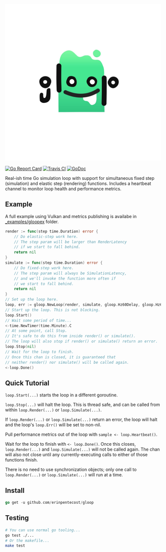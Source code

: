 <center><img src="icon.jpg" alt="gloop" width="600"/></center>

[![Go Report Card](https://goreportcard.com/badge/github.com/erinpentecost/gloop)](https://goreportcard.com/report/github.com/erinpentecost/gloop)
[![Travis CI](https://travis-ci.org/erinpentecost/gloop.svg?branch=master)](https://travis-ci.org/erinpentecost/gloop.svg?branch=master)
[![GoDoc](https://godoc.org/github.com/erinpentecost/gloop?status.svg)](https://godoc.org/github.com/erinpentecost/gloop)

Real-ish time Go simulation loop with support for simultaneous fixed step (simulation) and elastic step (rendering) functions. Includes a heartbeat channel to monitor loop health and performance metrics. 

## Example

A full example using Vulkan and metrics publishing is availabe in [_examples/gloopex](_examples/gloopex/README.md) folder.

```go
render := func(step time.Duration) error {
    // Do elastic-step work here.
    // The step param will be larger than RenderLatency
    // if we start to fall behind. 
    return nil
}
simulate := func(step time.Duration) error {
    // Do fixed-step work here.
    // The step param will always be SimulationLatency,
    // and we'll invoke the function more often if
    // we start to fall behind.
    return nil
}
// Set up the loop here.
loop, err := gloop.NewLoop(render, simulate, gloop.Hz60Delay, gloop.Hz60Delay)
// Start up the loop. This is not blocking.
loop.Start()
// Wait some period of time...
<-time.NewTimer(time.Minute).C
// At some point, call Stop.
// It's safe to do this from inside render() or simulate().
// The loop will also stop if render() or simulate() return an error.
loop.Stop(nil)
// Wait for the loop to finish.
// Once this chan is closed, it is guaranteed that
// neither render() nor simulate() will be called again.
<-loop.Done()
```
## Quick Tutorial

`loop.Start(...)` starts the loop in a different goroutine.

`loop.Stop(...)` will halt the loop. This is thread safe, and can be called from within `loop.Render(...)` or `loop.Simulate(...)`.

If `loop.Render(...)` or `loop.Simulate(...)` return an error, the loop will halt and the loop's `loop.Err()` will be set to non-nil.

Pull performance metrics out of the loop with `sample <- loop.Heartbeat()`.

Wait for the loop to finish with `<- loop.Done()`. Once this closes, `loop.Render(...)` and `loop.Simulate(...)` will not be called again. The chan will also not close until any currently-executing calls to either of those functions finish.

There is no need to use synchronization objects; only one call to `loop.Render(...)` or `loop.Simulate(...)` will run at a time.

## Install

```go
go get -u github.com/erinpentecost/gloop
```

## Testing

```sh
# You can use normal go tooling...
go test ./...
# Or the makefile...
make test
```
